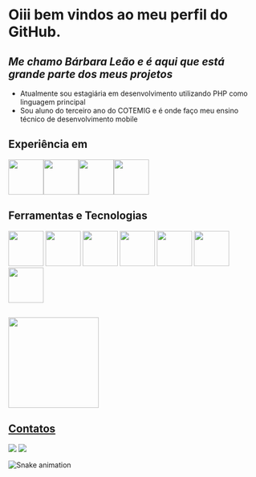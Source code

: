 # Oiii bem vindos ao meu perfil do GitHub.

## _Me chamo Bárbara Leão e é aqui que está grande parte dos meus projetos_

- Atualmente sou estagiária em desenvolvimento utilizando PHP como linguagem principal
- Sou aluno do terceiro ano do COTEMIG e é onde faço meu ensino técnico de desenvolvimento mobile

## Experiência em       
<img src="https://cdn.jsdelivr.net/gh/devicons/devicon/icons/php/php-plain.svg" width = "70px" /><img src="https://cdn.jsdelivr.net/gh/devicons/devicon/icons/microsoftsqlserver/microsoftsqlserver-plain-wordmark.svg"  width = "70px" /><img src="https://cdn.jsdelivr.net/gh/devicons/devicon/icons/html5/html5-original-wordmark.svg"   width = "70px"/><img src="https://cdn.jsdelivr.net/gh/devicons/devicon/icons/css3/css3-original-wordmark.svg"   width = "70px"/>
                                          
## Ferramentas e Tecnologias
<img src="https://cdn.jsdelivr.net/gh/devicons/devicon/icons/csharp/csharp-original.svg"  width = "70px" /> <img src="https://cdn.jsdelivr.net/gh/devicons/devicon/icons/javascript/javascript-original.svg"  width = "70px"/> <img src="https://cdn.jsdelivr.net/gh/devicons/devicon/icons/kotlin/kotlin-original.svg"   width = "70px"/> <img src="https://cdn.jsdelivr.net/gh/devicons/devicon/icons/swift/swift-original.svg"   width = "70px" /> <img src="https://cdn.jsdelivr.net/gh/devicons/devicon/icons/mysql/mysql-original-wordmark.svg"   width = "70px" /> <img src="https://cdn.jsdelivr.net/gh/devicons/devicon/icons/nodejs/nodejs-plain-wordmark.svg"  width = "70px" /> <img src="https://cdn.jsdelivr.net/gh/devicons/devicon/icons/express/express-original.svg" width = "70px"/>
          
##     
<div>
<a href="https://github.com/baravra">
<img height="180em" src="https://github-readme-stats.vercel.app/api/top-langs/?username=baravra&layout=compact&langs_count=7&theme=dracula"/>
</div>  
 
## Contatos
<a href="https://instagram.com/barbleaos" target="_blank"><img src="https://img.shields.io/badge/-Instagram-%23E4405F?style=for-the-badge&logo=instagram&logoColor=white" target="_blank"></a>
<a href = "mailto:barbaraleao0606@gmail.com"><img src="https://img.shields.io/badge/Gmail-D14836?style=for-the-badge&logo=gmail&logoColor=white" target="_blank"></a>


![Snake animation](https://github.com/baravra/baravra/blob/output/github-contribution-grid-snake.svg)
